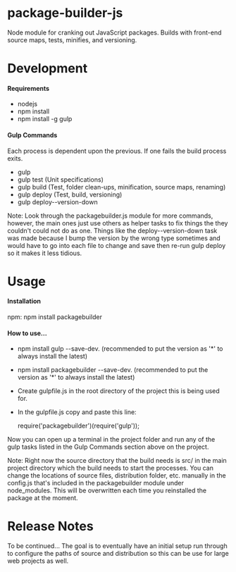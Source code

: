 package-builder-js
==================

Node module for cranking out JavaScript packages. Builds with front-end source maps, tests, minifies, and versioning.

<h1>Development</h1>

<h4>Requirements</h4>

- nodejs
- npm install
- npm install -g gulp

<h4>Gulp Commands</h4>

Each process is dependent upon the previous. If one fails the build process exits.

- gulp
- gulp test (Unit specifications)
- gulp build (Test, folder clean-ups, minification, source maps, renaming)
- gulp deploy (Test, build, versioning)
- gulp deploy--version-down

Note: Look through the packagebuilder.js module for more commands, however, the main ones just use others as helper tasks to fix things the they couldn't could not do as one. Things like the deploy--version-down task was made because I bump the version by the wrong type sometimes and would have to go into each file to change and save then re-run gulp deploy so it makes it less tidious.

<h1>Usage</h1>

<h4>Installation</h4>

npm: npm install packagebuilder

<h4>How to use...</h4>

- npm install gulp --save-dev. (recommended to put the version as '*' to always install the latest)
- npm install packagebuilder --save-dev. (recommended to put the version as '*' to always install the latest)
- Create gulpfile.js in the root directory of the project this is being used for.
- In the gulpfile.js copy and paste this line:

    require('packagebuilder')(require('gulp'));

Now you can open up a terminal in the project folder and run any of the gulp tasks listed in the Gulp Commands section above on the project.

Note: Right now the source directory that the build needs is src/ in the main project directory which the build needs to start the processes. You can change the locations of source files, distribution folder, etc. manually in the config.js that's included in the packagebuilder module under node_modules. This will be overwritten each time you reinstalled the package at the moment.

<h1>Release Notes</h1>

To be continued... The goal is to eventually have an initial setup run through to configure the paths of source and distribution so this can be use for large web projects as well.
